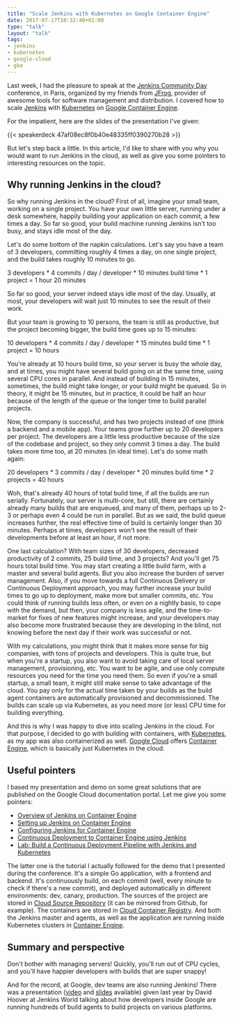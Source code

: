 ```yaml
---
title: "Scale Jenkins with Kubernetes on Google Container Engine"
date: 2017-07-17T10:32:40+01:00
type: "talk"
layout: "talk"
tags:
- jenkins
- kubernetes
- google-cloud
- gke
---
```


Last week, I had the pleasure to speak at the [Jenkins Community Day](https://jcd-paris.jfrog.com/) conference, in Paris, organized by my friends from [JFrog](https://www.jfrog.com/), provider of awesome tools for software management and distribution. I covered how to scale [Jenkins](https://jenkins.io/) with [Kubernetes](https://kubernetes.io/) on [Google Container Engine](https://cloud.google.com/container-engine/).

For the impatient, here are the slides of the presentation I've given:

{{< speakerdeck 47af08ec8f0b40e48335ff0390270b28 >}}

But let's step back a little. In this article, I'd like to share with you why you would want to run Jenkins in the cloud, as well as give you some pointers to interesting resources on the topic.

## Why running Jenkins in the cloud?

So why running Jenkins in the cloud? First of all, imagine your small team, working on a single project. You have your own little server, running under a desk somewhere, happily building your application on each commit, a few times a day. So far so good, your build machine running Jenkins isn't too busy, and stays idle most of the day.

Let's do some bottom of the napkin calculations. Let's say you have a team of 3 developers, committing roughly 4 times a day, on one single project, and the build takes roughly 10 minutes to go.

3 developers * 4 commits / day / developer * 10 minutes build time * 1 project = 1 hour 20 minutes

So far so good, your server indeed stays idle most of the day. Usually, at most, your developers will wait just 10 minutes to see the result of their work.

But your team is growing to 10 persons, the team is still as productive, but the project becoming bigger, the build time goes up to 15 minutes:

10 developers * 4 commits / day / developer * 15 minutes build time * 1 project = 10 hours

You're already at 10 hours build time, so your server is busy the whole day, and at times, you might have several build going on at the same time, using several CPU cores in parallel. And instead of building in 15 minutes, sometimes, the build might take longer, or your build might be queued. So in theory, it might be 15 minutes, but in practice, it could be half an hour because of the length of the queue or the longer time to build parallel projects.

Now, the company is successful, and has two projects instead of one (think a backend and a mobile app). Your teams grow further up to 20 developers per project. The developers are a little less productive because of the size of the codebase and project, so they only commit 3 times a day. The build takes more time too, at 20 minutes (in ideal time). Let's do some math again:

20 developers * 3 commits / day / developer * 20 minutes build time * 2 projects = 40 hours

Woh, that's already 40 hours of total build time, if all the builds are run serially. Fortunately, our server is multi-core, but still, there are certainly already many builds that are enqueued, and many of them, perhaps up to 2-3 or perhaps even 4 could be run in parallel. But as we said, the build queue increases further, the real effective time of build is certainly longer than 30 minutes. Perhaps at times, developers won't see the result of their developments before at least an hour, if not more.

One last calculation? With team sizes of 30 developers, decreased productivity of 2 commits, 25 build time, and 3 projects? And you'll get 75 hours total build time. You may start creating a little build farm, with a master and several build agents. But you also increase the burden of server management. Also, if you move towards a full Continuous Delivery or Continuous Deployment approach, you may further increase your build times to go up to deployment, make more but smaller commits, etc. You could think of running builds less often, or even on a nightly basis, to cope with the demand, but then, your company is less agile, and the time-to-market for fixes of new features might increase, and your developers may also become more frustrated because they are developing in the blind, not knowing before the next day if their work was successful or not.

With my calculations, you might think that it makes more sense for big companies, with tons of projects and developers. This is quite true, but when you're a startup, you also want to avoid taking care of local server management, provisioning, etc. You want to be agile, and use only compute resources you need for the time you need them. So even if you're a small startup, a small team, it might still make sense to take advantage of the cloud. You pay only for the actual time taken by your builds as the build agent containers are automatically provisioned and decommissioned. The builds can scale up via Kubernetes, as you need more (or less) CPU time for building everything.

And this is why I was happy to dive into scaling Jenkins in the cloud. For that purpose, I decided to go with building with containers, with [Kubernetes](https://kubernetes.io/), as my app was also containerized as well. [Google Cloud](https://cloud.google.com/) offers [Container Engine](https://cloud.google.com/container-engine/), which is basically just Kubernetes in the cloud.

## Useful pointers

I based my presentation and demo on some great solutions that are published on the Google Cloud documentation portal. Let me give you some pointers:

* [Overview of Jenkins on Container Engine](https://cloud.google.com/solutions/jenkins-on-container-engine)
* [Setting up Jenkins on Container Engine](https://cloud.google.com/solutions/jenkins-on-container-engine-tutorial)
* [Configuring Jenkins for Container Engine](https://cloud.google.com/solutions/configuring-jenkins-container-engine)
* [Continuous Deployment to Container Engine using Jenkins](https://cloud.google.com/solutions/continuous-delivery-jenkins-container-engine)
* [Lab: Build a Continuous Deployment Pipeline with Jenkins and Kubernetes](https://github.com/GoogleCloudPlatform/continuous-deployment-on-kubernetes)

The latter one is the tutorial I actually followed for the demo that I presented during the conference. It's a simple Go application, with a frontend and backend. It's continuously build, on each commit (well, every minute to check if there's a new commit), and deployed automatically in different environments: dev, canary, production. The sources of the project are stored in [Cloud Source Repository](https://cloud.google.com/source-repositories/) (it can be mirrored from Github, for example). The containers are stored in [Cloud Container Registry](https://cloud.google.com/container-registry/). And both the Jenkins master and agents, as well as the application are running inside Kubernetes clusters in [Container Engine](https://cloud.google.com/container-engine/).

## Summary and perspective

Don't bother with managing servers! Quickly, you'll run out of CPU cycles, and you'll have happier developers with builds that are super snappy!

And for the record, at Google, dev teams are also running Jenkins! There was a presentation ([video](https://www.youtube.com/watch?v=7ERV9C20GSE) and [slides](https://www.cloudbees.com/sites/default/files/2016-jenkins-world-jenkins_inside_google.pdf) available) given last year by David Hoover at Jenkins World talking about how developers inside Google are running hundreds of build agents to build projects on various platforms.